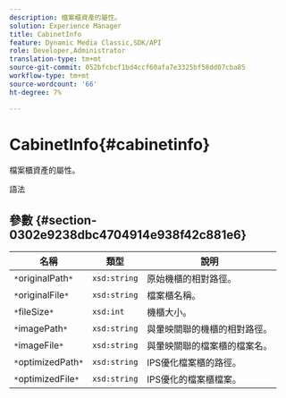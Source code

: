 ```yaml
---
description: 檔案櫃資產的屬性。
solution: Experience Manager
title: CabinetInfo
feature: Dynamic Media Classic,SDK/API
role: Developer,Administrator
translation-type: tm+mt
source-git-commit: 052bfcbcf1bd4ccf60afa7e3325bf58dd07cba85
workflow-type: tm+mt
source-wordcount: '66'
ht-degree: 7%

---
```



# CabinetInfo{#cabinetinfo}

檔案櫃資產的屬性。

語法

## 參數 {#section-0302e9238dbc4704914e938f42c881e6}

| 名稱 | 類型 | 說明 |
|---|---|---|
| `*`originalPath`*` | `xsd:string` | 原始機櫃的相對路徑。 |
| `*`originalFile`*` | `xsd:string` | 檔案櫃名稱。 |
| `*`fileSize`*` | `xsd:int` | 機櫃大小。 |
| `*`imagePath`*` | `xsd:string` | 與暈映關聯的機櫃的相對路徑。 |
| `*`imageFile`*` | `xsd:string` | 與暈映關聯的檔案櫃的檔案名。 |
| `*`optimizedPath`*` | `xsd:string` | IPS優化檔案櫃的路徑。 |
| `*`optimizedFile`*` | `xsd:string` | IPS優化的檔案櫃檔案。 |

